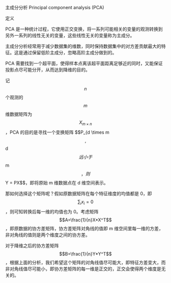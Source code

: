 主成分分析 Principal component analysis (PCA)

定义

PCA 是一种统计过程，它使用正交变换，将一系列可能相关的变量的观测转换到另外一系列的线性无关的变量，这些线性无关的变量称为主成分。

主成分分析经常用于减少数据集的维数，同时保持数据集中的对方差贡献最大的特征。这是通过保留低阶主成分，忽略高阶主成分做到的。

PCA 需要找到一个超平面，使得样本点离该超平面距离足够近的同时，又能保证投影点尽可能分开，从而达到降维的目的。

记 $$n$$ 个观测的 $$m$$ 维数据矩阵为 $$X_{m \times n}$$，PCA 的目的是寻找一个变换矩阵 $$P_{d \times m$$, $$d$$ 远小于 $$m$$，则 $$Y = PX$$，即将原始 m 维数据点在 d 维空间表示。

那如何选择这个矩阵呢？假如原数据矩阵在每个特征维度的均值都是 0，即 $$\sum_i{x_i}=0$$，则可知转换后每一维的均值也为 0。考虑矩阵 $$A=\frac{1}{n}X*X^T$$，即原数据的协方差矩阵，协方差矩阵对角线的值即 m 维空间里每一维的方差，非对角线的值则是两个维度之间的协方差。

对于降维之后的协方差矩阵 $$B=\frac{1}{n}Y*Y^T$$，根据上面的分析，我们希望这个矩阵的对角线值尽可能大，即特征方差变大，而非对角线值尽可能小，即协方差矩阵的每一维是正交的，正交会使得两个维度是无关的。